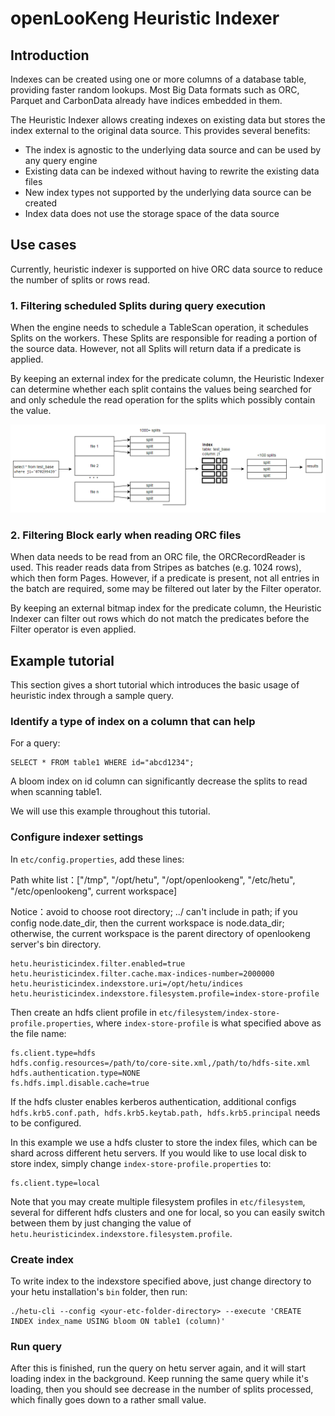 
# openLooKeng Heuristic Indexer

## Introduction

Indexes can be created using one or more columns of a database table, providing faster random lookups. Most Big Data formats such as ORC, Parquet and CarbonData already have indices embedded in them.

The Heuristic Indexer allows creating indexes on existing data but stores the index external to the original data source. This provides several benefits:

  - The index is agnostic to the underlying data source and can be used by any query engine
  - Existing data can be indexed without having to rewrite the existing data files
  - New index types not supported by the underlying data source can be created
  - Index data does not use the storage space of the data source

## Use cases

Currently, heuristic indexer is supported on hive ORC data source to reduce the number of splits or rows read.

### 1. Filtering scheduled Splits during query execution

When the engine needs to schedule a TableScan operation, it schedules Splits on the workers. These Splits are responsible for reading a portion of the source data. However, not all Splits will return data if a predicate is applied.

By keeping an external index for the predicate column, the Heuristic Indexer can determine whether each split contains the values being searched for and only schedule the read operation for the splits which possibly contain the value.

![indexer_filter_splits](../images/indexer_filter_splits.png)

### 2. Filtering Block early when reading ORC files

When data needs to be read from an ORC file, the ORCRecordReader is used. This reader reads data from Stripes as batches (e.g. 1024 rows), which then form Pages. However, if a predicate is present, not all entries in the batch are required, some may be filtered out later by the Filter operator.

By keeping an external bitmap index for the predicate column, the Heuristic Indexer can filter out rows which do not match the predicates before the Filter operator is even applied.

## Example tutorial

This section gives a short tutorial which introduces the basic usage of heuristic index through a sample query.

### Identify a type of index on a column that can help

For a query:

    SELECT * FROM table1 WHERE id="abcd1234";
   
A bloom index on id column can significantly decrease the splits to read when scanning table1. 

We will use this example throughout this tutorial.

### Configure indexer settings

In `etc/config.properties`, add these lines:

Path white list：["/tmp", "/opt/hetu", "/opt/openlookeng", "/etc/hetu", "/etc/openlookeng", current workspace]

Notice：avoid to choose root directory; ../ can't include in path; if you config node.date_dir, then the current workspace is node.data_dir;
otherwise, the current workspace is the parent directory of openlookeng server's bin directory.

    hetu.heuristicindex.filter.enabled=true
    hetu.heuristicindex.filter.cache.max-indices-number=2000000
    hetu.heuristicindex.indexstore.uri=/opt/hetu/indices
    hetu.heuristicindex.indexstore.filesystem.profile=index-store-profile
    
Then create an hdfs client profile in `etc/filesystem/index-store-profile.properties`, where `index-store-profile` is what specified above as the file name:

    fs.client.type=hdfs
    hdfs.config.resources=/path/to/core-site.xml,/path/to/hdfs-site.xml
    hdfs.authentication.type=NONE
    fs.hdfs.impl.disable.cache=true
    
If the hdfs cluster enables kerberos authentication, additional configs `hdfs.krb5.conf.path, hdfs.krb5.keytab.path, hdfs.krb5.principal` needs to be configured. 

In this example we use a hdfs cluster to store the index files, which can be shard across different hetu servers. If you would like to use local disk to store index, simply change `index-store-profile.properties` to:

    fs.client.type=local
    
Note that you may create multiple filesystem profiles in `etc/filesystem`, several for different hdfs clusters and one for local, so you can easily switch between them by just changing the value of `hetu.heuristicindex.indexstore.filesystem.profile`.

### Create index

To write index to the indexstore specified above, just change directory to your hetu installation's `bin` folder, then run:

    ./hetu-cli --config <your-etc-folder-directory> --execute 'CREATE INDEX index_name USING bloom ON table1 (column)'
    
### Run query

After this is finished, run the query on hetu server again, and it will start loading index in the background. Keep running the same query while it's loading, then you should see decrease in the number of splits processed, which finally goes down to a rather small value.

